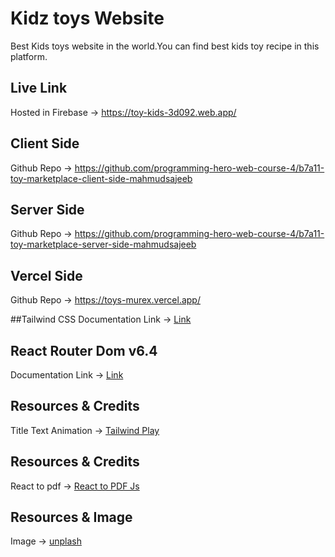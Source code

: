 # Kidz toys Website

 Best Kids  toys website in the world.You can find best kids toy recipe in this platform.

## Live Link
Hosted in Firebase -> https://toy-kids-3d092.web.app/


## Client Side
Github Repo ->  https://github.com/programming-hero-web-course-4/b7a11-toy-marketplace-client-side-mahmudsajeeb
## Server Side
Github Repo ->  https://github.com/programming-hero-web-course-4/b7a11-toy-marketplace-server-side-mahmudsajeeb
## Vercel Side
Github Repo ->  https://toys-murex.vercel.app/


##Tailwind CSS 
Documentation Link -> [Link](https://tailwindcss.com/)
## React Router Dom v6.4 
Documentation Link -> [Link](https://reactrouter.com/en/main/start/overview)

 
 

## Resources & Credits

Title Text Animation -> [Tailwind Play](https://play.tailwindcss.com/VCZwwz1e3R)

## Resources & Credits 
React to pdf -> [React to PDF Js](https://www.npmjs.com/package/react-to-pdf)
 
## Resources & Image 
Image -> [unplash](https://unsplash.com/)
 

